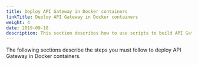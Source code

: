 ```yaml
---
title: Deploy API Gateway in Docker containers
linkTitle: Deploy API Gateway in Docker containers
weight: 4
date: 2019-09-18
description: This section describes how to use scripts to build API Gateway and Admin Node Manager Docker images, and how to deploy those images in Docker containers. It also describes how to build and deploy API Gateway Analytics in a Docker container. For more information on Docker, see the Docker user documentation at https://docs.docker.com/.
---
```


The following sections describe the steps you must follow to deploy API Gateway in Docker containers.
